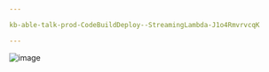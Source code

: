 ```yaml
---

kb-able-talk-prod-CodeBuildDeploy--StreamingLambda-J1o4RmvrvcqK

---
```


![image](https://github.com/user-attachments/assets/f742b012-e4cb-47db-8e35-89afc30756b4)
